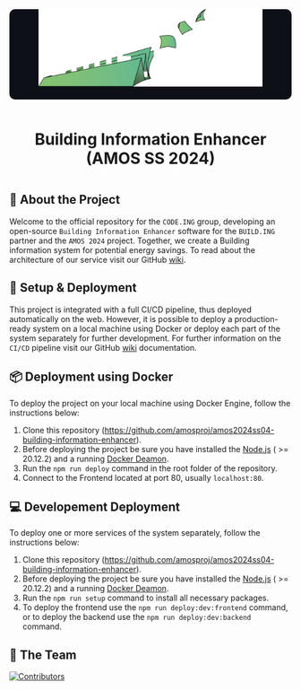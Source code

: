 <div align="center">
    <div align="center" style="background-color:#0d1117; padding-bottom: 20px; border-radius:10px">
        <img src="https://github.com/amosproj/amos2024ss04-building-information-enhancer/blob/main/Deliverables/sprint-01/team-logo.png?raw=true" width="400" alt="Code.ing Group Logo">
        </br>
    </div>
    <h1 style="padding:15px;border-bottom: 0;">Building Information Enhancer (AMOS SS 2024)</h1>
</div>

## 📢 About the Project

Welcome to the official repository for the `CODE.ING` group, developing an open-source `Building Information Enhancer` software for the `BUILD.ING` partner and the `AMOS 2024` project. Together, we create a Building information system for potential energy savings. To read about the architecture of our service visit our GitHub [wiki](https://github.com/Corgam/SS23_ADSP_TCF/wiki).

## 🚀 Setup & Deployment

This project is integrated with a full CI/CD pipeline, thus deployed automatically on the web. However, it is possible to deploy a production-ready system on a local machine using Docker or deploy each part of the system separately for further development. For further information on the `CI/CD` pipeline visit our GitHub [wiki](https://github.com/Corgam/SS23_ADSP_TCF/wiki) documentation.

## 📦 Deployment using Docker

To deploy the project on your local machine using Docker Engine, follow the instructions below:

1. Clone this repository (https://github.com/amosproj/amos2024ss04-building-information-enhancer).
2. Before deploying the project be sure you have installed the [Node.js](https://nodejs.org/en) ( >= 20.12.2) and a running [Docker Deamon](https://docs.docker.com/engine/install/).
3. Run the `npm run deploy` command in the root folder of the repository.
4. Connect to the Frontend located at port 80, usually `localhost:80`.

## 💻 Developement Deployment

To deploy one or more services of the system separately, follow the instructions below:

1. Clone this repository (https://github.com/amosproj/amos2024ss04-building-information-enhancer).
2. Before deploying the project be sure you have installed the [Node.js](https://nodejs.org/en) ( >= 20.12.2) and a running [Docker Deamon](https://docs.docker.com/engine/install/).
3. Run the `npm run setup` command to install all necessary packages.
4. To deploy the frontend use the `npm run deploy:dev:frontend` command, or to deploy the backend use the `npm run deploy:dev:backend` command.

## 👥 The Team

[![Contributors](https://contrib.rocks/image?repo=amosproj/amos2024ss04-building-information-enhancer)](https://github.com/amosproj/amos2024ss04-building-information-enhancer/graphs/contributors)

